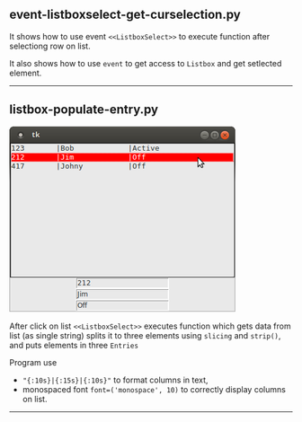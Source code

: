 
## event-listboxselect-get-curselection.py

It shows how to use event `<<ListboxSelect>>` to execute function after selectiong row on list.

It also shows how to use `event` to get access to `Listbox` and get setlected element.

---
 
## listbox-populate-entry.py

![#1](images/listbox-populate-entry.png?raw=true)   


After click on list `<<ListboxSelect>>` executes function which gets data from list (as single string) 
splits it to three elements using `slicing` and `strip()`, and puts elements in three `Entries`

Program use 

- `"{:10s}|{:15s}|{:10s}"` to format columns in text, 
- monospaced font `font=('monospace', 10)` to correctly display columns on list.

---
